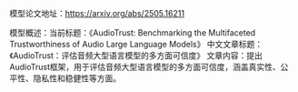 模型论文地址：https://arxiv.org/abs/2505.16211

模型概述：当前标题：《AudioTrust: Benchmarking the Multifaceted Trustworthiness of Audio Large Language Models》
中文文章标题：《AudioTrust：评估音频大型语言模型的多方面可信度》
文章内容：提出AudioTrust框架，用于评估音频大型语言模型的多方面可信度，涵盖真实性、公平性、隐私性和稳健性等方面。
